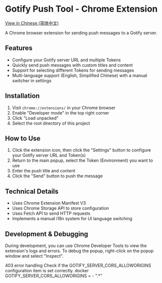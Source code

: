 # Gotify Push Tool - Chrome Extension

[View in Chinese (简体中文)](README_zh-CN.md)

A Chrome browser extension for sending push messages to a Gotify server.

## Features

- Configure your Gotify server URL and multiple Tokens
- Quickly send push messages with custom titles and content
- Support for selecting different Tokens for sending messages
- Multi-language support (English, Simplified Chinese) with a manual switcher in settings

## Installation

1. Visit `chrome://extensions/` in your Chrome browser
2. Enable "Developer mode" in the top right corner
3. Click "Load unpacked"
4. Select the root directory of this project

## How to Use

1. Click the extension icon, then click the "Settings" button to configure your Gotify server URL and Token(s)
2. Return to the main popup, select the Token (Environment) you want to use
3. Enter the push title and content
4. Click the "Send" button to push the message

## Technical Details

- Uses Chrome Extension Manifest V3
- Uses Chrome Storage API to store configuration
- Uses Fetch API to send HTTP requests
- Implements a manual i18n system for UI language switching

## Development & Debugging

During development, you can use Chrome Developer Tools to view the extension's logs and errors. To debug the popup, right-click on the popup window and select "Inspect".

403 error handling
Check if the GOTIFY_SERVER_CORS_ALLOWORIGINS configuration item is set correctly.
docker GOTIFY_SERVER_CORS_ALLOWORIGINS = - ".\*"

